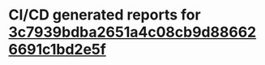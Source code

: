 # CI/CD generated reports for [3c7939bdba2651a4c08cb9d886626691c1bd2e5f](https://github.com/hydephp/develop/commit/3c7939bdba2651a4c08cb9d886626691c1bd2e5f)
